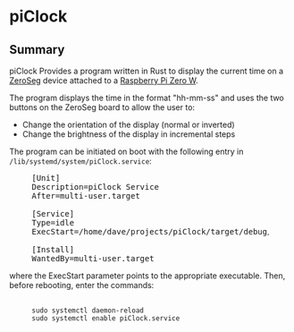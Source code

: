 <h1>piClock</h1>
<h2>Summary</h2>
<p>piClock Provides a program written in Rust to display the current time on a <a href="https://thepihut.com/products/zeroseg">ZeroSeg</a> device attached to a <a href="https://www.raspberrypi.org/products/raspberry-pi-zero-w/">Raspberry Pi Zero W</a>.
<p>The program displays the time in the format "hh-mm-ss" and uses the two buttons on the ZeroSeg board to allow the user to:
<ul>
<li>Change the orientation of the display (normal or inverted)</li>
<li>Change the brightness of the display in incremental steps</li>
</ul>
<p>The program can be initiated on boot with the following entry in <code>/lib/systemd/system/piClock.service</code>:
<figure><pre>
[Unit]
Description=piClock Service
After=multi-user.target<br>
[Service]
Type=idle
ExecStart=/home/dave/projects/piClock/target/debug/piClock &>> /home/dave/piClock-daemon.output<br>
[Install]
WantedBy=multi-user.target
</pre></figure>
<p>where the ExecStart parameter points to the appropriate executable.  Then, before rebooting, enter the commands:
<figure>
    <pre>
        <code>
sudo systemctl daemon-reload
sudo systemctl enable piClock.service
        </code>
    </pre>
</figure>
